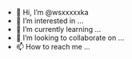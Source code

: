- 👋 Hi, I’m @wsxxxxxka
- 👀 I’m interested in ...
- 🌱 I’m currently learning ...
- 💞️ I’m looking to collaborate on ...
- 📫 How to reach me ...

<!---
wsxxxxxka/wsxxxxxka is a ✨ special ✨ repository because its `README.md` (this file) appears on your GitHub profile.
You can click the Preview link to take a look at your changes.
--->
